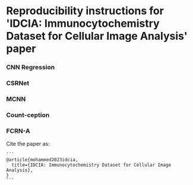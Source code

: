 
# Reproducibility instructions for 'IDCIA: Immunocytochemistry Dataset for Cellular Image Analysis' paper

### CNN Regression

### CSRNet

### MCNN

### Count-ception

### FCRN-A

Cite the paper as:
    
    ```
    @article{mohammed2023idcia,
      title={IDCIA: Immunocytochemistry Dataset for Cellular Image Analysis},
    }
    ```
